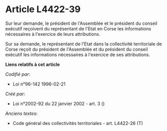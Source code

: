 # Article L4422-39

Sur leur demande, le président de l'Assemblée et le président du conseil exécutif reçoivent du représentant de l'Etat en
Corse les informations nécessaires à l'exercice de leurs attributions. 

Sur sa demande, le représentant de l'Etat dans la collectivité territoriale de Corse reçoit du président de l'Assemblée et du
président du conseil exécutif les informations nécessaires à l'exercice de ses attributions.

**Liens relatifs à cet article**

_Codifié par_:

  - Loi n°96-142 1996-02-21

_Créé par_:

  - Loi n°2002-92 du 22 janvier 2002 - art. 3 ()

_Anciens textes_:

  - Code général des collectivités territoriales - art. L4422-26 (T)
